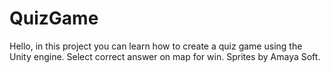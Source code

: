 # QuizGame
Hello, in this project you can learn how to create a quiz game using the Unity engine. Select correct answer on map for win. Sprites by Amaya Soft.

